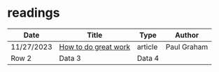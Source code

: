 # readings

| Date | Title | Type | Author |
| -------- | -------- | -------- | ------- |
| 11/27/2023|[How to do great work](how_to_do_great_work.md)| article | Paul Graham| 
| Row 2    | Data 3   | Data 4   | | 

